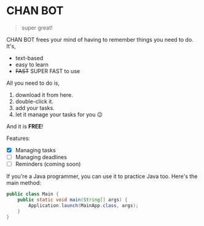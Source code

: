 # CHAN BOT

> super great!

CHAN BOT frees your mind of having to remember things you need to do. It's,

* text-based
* easy to learn
* ~~FAST~~ SUPER FAST to use

All you need to do is,

1. download it from here.
2. double-click it.
3. add your tasks.
4. let it manage your tasks for you 😉

And it is **FREE**!

Features:

* [X] Managing tasks
* [ ] Managing deadlines
* [ ] Reminders (coming soon)

If you're a Java programmer, you can use it to practice Java too. Here's the main method:
```java
public class Main {
    public static void main(String[] args) {
        Application.launch(MainApp.class, args);
    }
}
```
